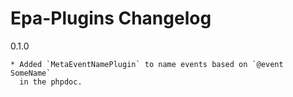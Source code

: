 Epa-Plugins Changelog
=====================

0.1.0

	* Added `MetaEventNamePlugin` to name events based on `@event SomeName`
	  in the phpdoc.